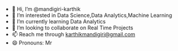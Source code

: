- 👋 Hi, I’m @mandigiri-karthik
- 👀 I’m interested in Data Science,Data Analytics,Machine Learning
- 🌱 I’m currently learning Data Analytics
- 💞️ I’m looking to collaborate on Real Time Projects
- 📫 Reach me through karthikmandigiri@gmail.com
- 😄 Pronouns: Mr
  

<!---
mandigiri-karthik/mandigiri-karthik is a ✨ special ✨ repository because its `README.md` (this file) appears on your GitHub profile.
You can click the Preview link to take a look at your changes.
--->
